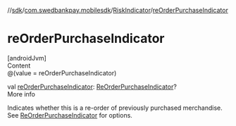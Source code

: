 //[sdk](../../../index.md)/[com.swedbankpay.mobilesdk](../index.md)/[RiskIndicator](index.md)/[reOrderPurchaseIndicator](re-order-purchase-indicator.md)



# reOrderPurchaseIndicator  
[androidJvm]  
Content  
@(value = reOrderPurchaseIndicator)  
  
val [reOrderPurchaseIndicator](re-order-purchase-indicator.md): [ReOrderPurchaseIndicator](../-re-order-purchase-indicator/index.md)?  
More info  


Indicates whether this is a re-order of previously purchased merchandise. See [ReOrderPurchaseIndicator](../-re-order-purchase-indicator/index.md) for options.

  



